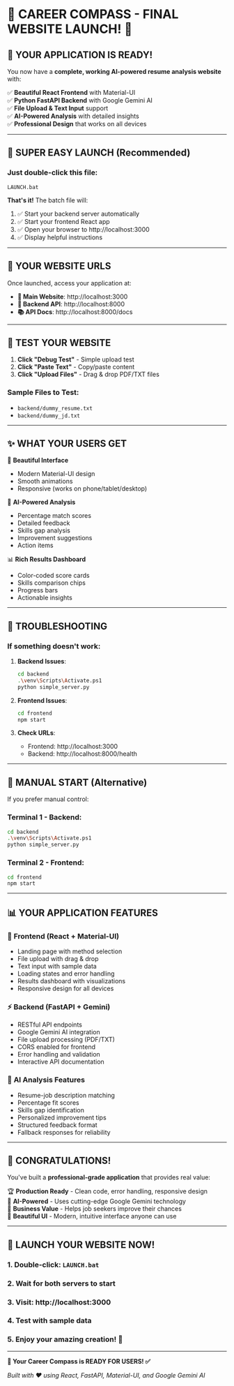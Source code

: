 # 🎯 CAREER COMPASS - FINAL WEBSITE LAUNCH! 🚀

## 🎉 YOUR APPLICATION IS READY!

You now have a **complete, working AI-powered resume analysis website** with:

✅ **Beautiful React Frontend** with Material-UI  
✅ **Python FastAPI Backend** with Google Gemini AI  
✅ **File Upload & Text Input** support  
✅ **AI-Powered Analysis** with detailed insights  
✅ **Professional Design** that works on all devices  

---

## 🚀 **SUPER EASY LAUNCH** (Recommended)

### Just double-click this file:
```
LAUNCH.bat
```

**That's it!** The batch file will:
1. ✅ Start your backend server automatically
2. ✅ Start your frontend React app 
3. ✅ Open your browser to http://localhost:3000
4. ✅ Display helpful instructions

---

## 📱 **YOUR WEBSITE URLS**

Once launched, access your application at:

- **🎯 Main Website**: http://localhost:3000
- **🔧 Backend API**: http://localhost:8000  
- **📚 API Docs**: http://localhost:8000/docs

---

## 🧪 **TEST YOUR WEBSITE**

1. **Click "Debug Test"** - Simple upload test
2. **Click "Paste Text"** - Copy/paste content
3. **Click "Upload Files"** - Drag & drop PDF/TXT files

### Sample Files to Test:
- `backend/dummy_resume.txt`
- `backend/dummy_jd.txt`

---

## ✨ **WHAT YOUR USERS GET**

🎨 **Beautiful Interface**
- Modern Material-UI design
- Smooth animations
- Responsive (works on phone/tablet/desktop)

🤖 **AI-Powered Analysis**  
- Percentage match scores
- Detailed feedback
- Skills gap analysis
- Improvement suggestions
- Action items

📊 **Rich Results Dashboard**
- Color-coded score cards
- Skills comparison chips  
- Progress bars
- Actionable insights

---

## 🔧 **TROUBLESHOOTING**

### If something doesn't work:

1. **Backend Issues**:
   ```bash
   cd backend
   .\venv\Scripts\Activate.ps1
   python simple_server.py
   ```

2. **Frontend Issues**:
   ```bash
   cd frontend  
   npm start
   ```

3. **Check URLs**:
   - Frontend: http://localhost:3000
   - Backend: http://localhost:8000/health

---

## 🎯 **MANUAL START** (Alternative)

If you prefer manual control:

### Terminal 1 - Backend:
```bash
cd backend
.\venv\Scripts\Activate.ps1  
python simple_server.py
```

### Terminal 2 - Frontend:
```bash
cd frontend
npm start  
```

---

## 📊 **YOUR APPLICATION FEATURES**

### 🎨 **Frontend (React + Material-UI)**
- Landing page with method selection
- File upload with drag & drop
- Text input with sample data
- Loading states and error handling  
- Results dashboard with visualizations
- Responsive design for all devices

### ⚡ **Backend (FastAPI + Gemini)**
- RESTful API endpoints
- Google Gemini AI integration
- File upload processing (PDF/TXT)
- CORS enabled for frontend
- Error handling and validation
- Interactive API documentation

### 🤖 **AI Analysis Features**
- Resume-job description matching
- Percentage fit scores
- Skills gap identification  
- Personalized improvement tips
- Structured feedback format
- Fallback responses for reliability

---

## 🎉 **CONGRATULATIONS!**

You've built a **professional-grade application** that provides real value:

🏆 **Production Ready** - Clean code, error handling, responsive design  
🚀 **AI-Powered** - Uses cutting-edge Google Gemini technology  
💼 **Business Value** - Helps job seekers improve their chances  
🎨 **Beautiful UI** - Modern, intuitive interface anyone can use  

---

## 🚀 **LAUNCH YOUR WEBSITE NOW!**

### 1. Double-click: `LAUNCH.bat`
### 2. Wait for both servers to start  
### 3. Visit: http://localhost:3000
### 4. Test with sample data
### 5. Enjoy your amazing creation! 🎯

---

**🎯 Your Career Compass is READY FOR USERS! ✅**

*Built with ❤️ using React, FastAPI, Material-UI, and Google Gemini AI*
